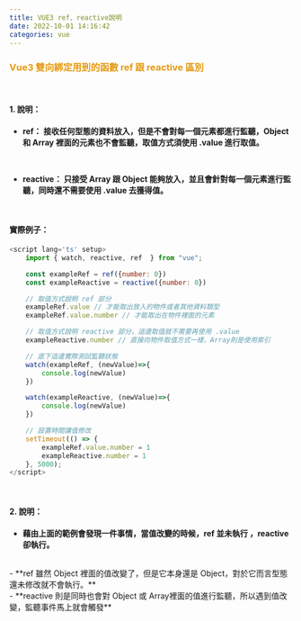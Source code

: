 ```yaml
---
title: VUE3 ref、reactive說明 
date: 2022-10-01 14:16:42
categories: vue
---
```


### <font color='e59911'>Vue3 雙向綁定用到的函數 ref 跟 reactive 區別</font>

<br>

#### 1. 說明：
-  **ref： 接收任何型態的資料放入，但是不會對每一個元素都進行監聽，Object 和 Array 裡面的元素也不會監聽，取值方式須使用 .value 進行取值。**

<br>

- **reactive： 只接受 Array 跟 Object 能夠放入，並且會針對每一個元素進行監聽，同時還不需要使用 .value 去獲得值。**

<br>

#### 實際例子：

```js
<script lang='ts' setup>
	import { watch, reactive, ref  } from "vue";

	const exampleRef = ref({number: 0})
	const exampleReactive = reactive({number: 0})

	// 取值方式說明 ref 部分
	exampleRef.value // 才能取出放入的物件或者其他資料類型
	exampleRef.value.number // 才能取出在物件裡面的元素

	// 取值方式說明 reactive 部分，這邊取值就不需要再使用 .value
	exampleReactive.number // 直接向物件取值方式一樣，Array則是使用索引

	// 底下這邊實際測試監聽狀態
	watch(exampleRef, (newValue)=>{
		console.log(newValue)
	})

	watch(exampleReactive, (newValue)=>{
		console.log(newValue)
	})

	// 設置時間讓值修改
	setTimeout(() => {
		exampleRef.value.number = 1
		exampleReactive.number = 1
	}, 5000);
</script>
```

<br>

#### 2. 說明：
- **藉由上面的範例會發現一件事情，當值改變的時候，ref 並未執行 ，reactive 卻執行。**
<br>
- **ref 雖然 Object 裡面的值改變了，但是它本身還是 Object，對於它而言型態還未修改就不會執行。**
<br>
- **reactive 則是同時也會對 Object 或 Array裡面的值進行監聽，所以遇到值改變，監聽事件馬上就會觸發**

